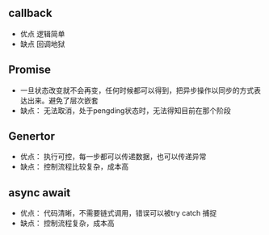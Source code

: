 ## callback
* 优点 逻辑简单
* 缺点 回调地狱
## Promise
* 一旦状态改变就不会再变，任何时候都可以得到，把异步操作以同步的方式表达出来。避免了层次嵌套
* 缺点： 无法取消，处于pengding状态时，无法得知目前在那个阶段
## Genertor
* 优点： 执行可控，每一步都可以传递数据，也可以传递异常
* 缺点： 控制流程比较复杂，成本高
## async await
* 优点： 代码清晰，不需要链式调用，错误可以被try catch 捕捉
* 缺点： 控制流程复杂，成本高